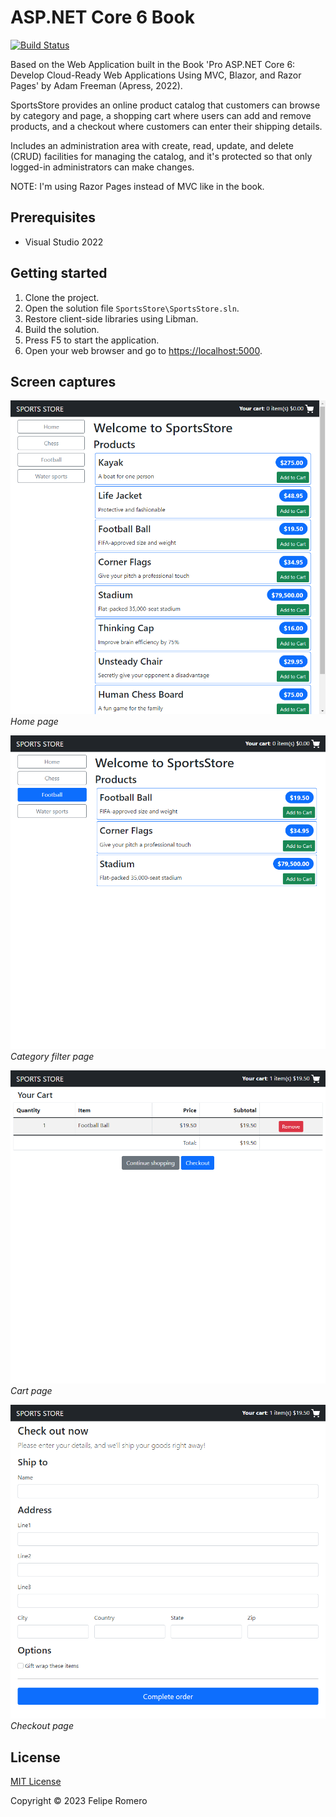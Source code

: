 # ASP.NET Core 6 Book

[![Build Status][build-badge]][build-status]

Based on the Web Application built in the Book 'Pro ASP.NET Core 6: Develop Cloud-Ready Web Applications Using MVC, Blazor, and Razor Pages' by Adam Freeman (Apress, 2022).

SportsStore provides an online product catalog that customers can browse by category and page, a shopping cart
where users can add and remove products, and a checkout where customers can enter their shipping details.

Includes an administration area with create, read, update, and delete (CRUD) facilities for
managing the catalog, and it's protected so that only logged-in administrators can make changes.

NOTE: I'm using Razor Pages instead of MVC like in the book.

## Prerequisites

- Visual Studio 2022

## Getting started

1. Clone the project.
1. Open the solution file `SportsStore\SportsStore.sln`.
1. Restore client-side libraries using Libman.
1. Build the solution.
1. Press F5 to start the application.
1. Open your web browser and go to <https://localhost:5000>.

## Screen captures

![Home page](./Assets/SportsStore.png)  
_Home page_

![Category filter page](./Assets/SportsStoreCategoryFilter.png)  
_Category filter page_

![Cart page](./Assets/SportsStoreCartPage.png)  
_Cart page_

![Checkout page](./Assets/SportsStoreCheckoutPage.png)  
_Checkout page_

## License

[MIT License](./LICENSE)

Copyright &copy; 2023 Felipe Romero

[build-status]: https://dev.azure.com/feliperomeromx/Projects/_build/latest?definitionId=15&branchName=master
[build-badge]: https://dev.azure.com/feliperomeromx/Projects/_apis/build/status/feliperomero3.AspNetCoreBook_SportsStore-CI?branchName=master
